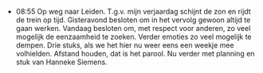 - 08:55 	Op weg naar Leiden. T.g.v. mijn verjaardag schijnt de zon en rijdt de trein op tijd. Gisteravond besloten om in het vervolg gewoon altijd te gaan werken. Vandaag besloten om, met respect voor anderen, zo veel mogelijk de eenzaamheid te zoeken. Verder emoties zo veel mogelijk te dempen. Drie stuks, als we het hier nu weer eens een weekje mee volhielden. Afstand houden, dat is het parool. Nu verder met planning en stuk van Hanneke Siemens.